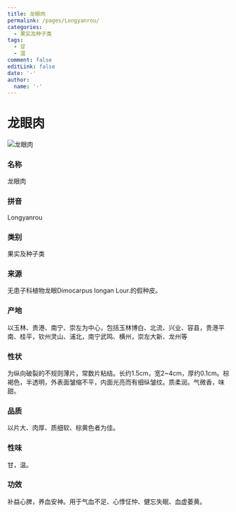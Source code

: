 ```yaml
---
title: 龙眼肉
permalink: /pages/Longyanrou/
categories: 
  - 果实及种子类
tags: 
  - 甘
  - 温
comment: false
editLink: false
date: '·'
author: 
  name: '·'
---
```

# 龙眼肉

![龙眼肉](https://image.zhongyibaike.com/image/%E9%BE%99%E7%9C%BC%E8%82%89/%E9%BE%99%E7%9C%BC%E8%82%89.jpg)

<!-- more -->
### 名称
龙眼肉

### 拼音
Longyanrou

### 类别
果实及种子类

### 来源
无患子科植物龙眼Dimocarpus longan Lour.的假种皮。

### 产地
以玉林、贵港、南宁、崇左为中心，包括玉林博白、北流、兴业、容县，贵港平南、桂平，钦州灵山、浦北，南宁武鸣、横州，崇左大新、龙州等

### 性状
为纵向破裂的不规则薄片，常数片粘结。长约1.5cm，宽2~4cm，厚约0.1cm。棕褐色，半透明，外表面皱缩不平，内面光亮而有细纵皱纹。质柔润。气微香，味甜。

### 品质
以片大、肉厚、质细软、棕黄色者为佳。

### 性味
甘，温。

### 功效
补益心脾，养血安神。用于气血不足、心悸怔忡、健忘失眠、血虚萎黄。
